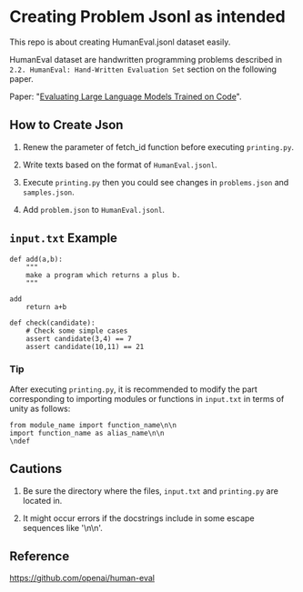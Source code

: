 # Creating Problem Jsonl as intended

This repo is about creating HumanEval.jsonl dataset easily.

HumanEval dataset are handwritten programming problems described in `2.2. HumanEval: Hand-Written Evaluation Set` section on the following paper.

Paper: "[Evaluating Large Language Models Trained on Code](https://arxiv.org/abs/2107.03374)".

## How to Create Json
1. Renew the parameter of fetch_id function before executing `printing.py`.

2. Write texts based on the format of `HumanEval.jsonl`. 

3. Execute `printing.py`
    then you could see changes in `problems.json` and `samples.json`.
    
4. Add `problem.json` to `HumanEval.jsonl`.

## `input.txt` Example

    def add(a,b):
        """
        make a program which returns a plus b.
        """
    
    add
        return a+b
    
    def check(candidate):
        # Check some simple cases
        assert candidate(3,4) == 7
        assert candidate(10,11) == 21

### Tip
After executing `printing.py`, it is recommended to modify the part corresponding to importing modules or functions in `input.txt` in terms of unity as follows:

    from module_name import function_name\n\n
    import function_name as alias_name\n\n
    \ndef

## Cautions
1. Be sure the directory where the files, `input.txt` and `printing.py` are located in.

2. It might occur errors if the docstrings include in some escape sequences like '\n\n'.

## Reference
https://github.com/openai/human-eval
